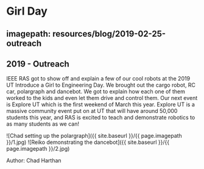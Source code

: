 # Girl Day
## imagepath: resources/blog/2019-02-25-outreach
## 2019 - Outreach

IEEE RAS got to show off and explain a few of our cool robots at the 2019 UT Introduce a Girl to Engineering Day.  We brought out the cargo robot, RC car, polargraph and dancebot.  We got to explain how each one of them worked to the kids and even let them drive and control them.  Our next event is Explore UT which is the first weekend of March this year.  Explore UT is a massive community event put on at UT that will have around 50,000 students this year, and RAS is excited to teach and demonstrate robotics to as many students as we can!

![Chad setting up the polargraph]({{ site.baseurl }}/{{ page.imagepath }}/1.jpg)
![Reiko demonstrating the dancebot]({{ site.baseurl }}/{{ page.imagepath }}/2.jpg)

Author: Chad Harthan
